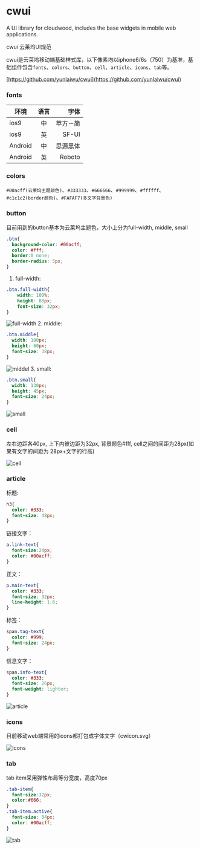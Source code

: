 # cwui
A UI library for cloudwood, includes the base widgets in mobile web applications.

cwui 云莱坞UI规范

cwui是云莱坞移动端基础样式库，以下像素均以iphone6/6s（750）为基准，基础组件包含`fonts`、`colors`、`button`、`cell`、`article`、`icons`、`tab`等。

[https://github.com/yunlaiwu/cwui](https://github.com/yunlaiwu/cwui)

### fonts
| 环境        | 语言           | 字体  |
| ------------- |:-------------:| -----:|
|   ios9    | 中 | 苹方－简 |
|   ios9       | 英 | SF-UI   |
| Android   | 中   |思源黑体|
| Android   | 英   |Roboto|

### colors
`#00acff(云莱坞主题颜色)`、`#333333`、`#666666`、`#999999`、`#ffffff`、`#c1c1c2(border颜色)`、`#FAFAF7(多文字背景色)`

### button
目前用到的button基本为云莱坞主题色，大小上分为full-width, middle, small

``` css
.btn{
  background-color: #00acff;
  color: #fff;
  border:0 none;
  border-radius: 5px;
}
```

1. full-width:
``` css
.btn.full-width{
    width: 100%;
    height: 88px;
    font-size: 32px;
}
```
![full-width](http://ac-2eYaD9YT.clouddn.com/fdcfc26a56ee2863dac0.png)
2. middle:
``` css
.btn.middle{
  width: 100px;
  height: 60px;
  font-size: 38px;
}
```
![middel](http://ac-2eYaD9YT.clouddn.com/6c9e3a8ff7781ccb7aeb.png)
3. small:
``` css
.btn.small{
  width: 130px;
  height: 45px;
  font-size: 24px;
}
```
![small](http://ac-2eYaD9YT.clouddn.com/7f2ae5984a0ca2909d35.png)

### cell
左右边距各40px, 上下内彼边距为32px, 背景颜色#fff, cell之间的间距为28px(如果有文字的间距为 28px+文字的行高)

  ![cell](http://ac-2eYaD9YT.clouddn.com/c7688c34c34d82446e38.png)

### article
标题:
``` css
h3{
  color: #333;
  font-size: 48px;
}
```
链接文字：
``` css
a.link-text{
  font-size:24px;
  color: #00acff;
}
```
正文：
``` css
p.main-text{
  color: #333;
  font-size: 32px;
  line-height: 1.6;
}
```
标签：
``` css
span.tag-text{
  color: #999;
  font-size: 24px;
}
```
信息文字：
``` css
span.info-text{
  color: #333;
  font-size: 26px;
  font-weight: lighter;
}
```
![article](http://ac-2eYaD9YT.clouddn.com/8ad33112bc87edd56545.png)

### icons
目前移动web端常用的icons都打包成字体文字（cwicon.svg）

![icons](http://ac-2eYaD9YT.clouddn.com/9d6b572573e9a2950dc6.png)

### tab
tab item采用弹性布局等分宽度，高度70px
``` css
.tab-item{
  font-size:32px;
  color:#666;
}
.tab-item.active{
  font-size: 34px;
  color: #00acff;
}
```
![tab](http://ac-2eYaD9YT.clouddn.com/962ee1325bd1fffbb4b4.png)
